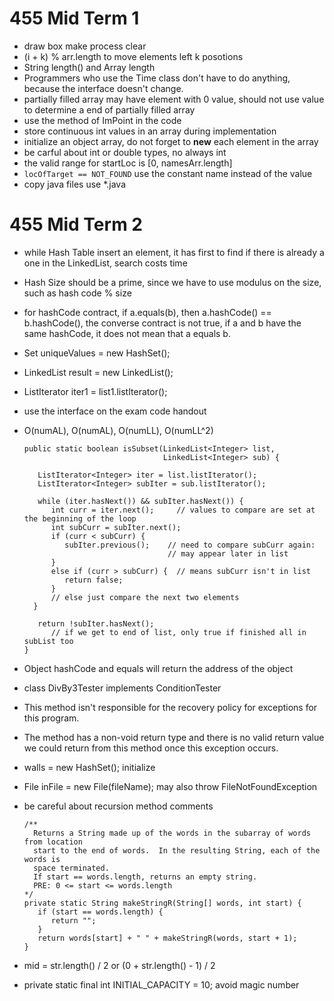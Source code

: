 # 455 Mid Term 1
* draw box make process clear
* (i + k) % arr.length to move elements left k posotions
* String length() and Array length
* Programmers who use the Time class don't have to do anything, because the interface doesn't change.
* partially filled array may have element with 0 value, should not use value to determine a end of partially filled array
* use the method of ImPoint in the code
* store continuous int values in an array during implementation
* initialize an object array, do not forget to **new** each element in the array 
* be carful about int or double types, no always int
* the valid range for startLoc is [0, namesArr.length]
* `locOfTarget == NOT_FOUND` use the constant name instead of the value
* copy java files use *.java

# 455 Mid Term 2
* while Hash Table insert an element, it has first to find if there is already a one in the LinkedList, search costs time
* Hash Size should be a prime, since we have to use modulus on the size, such as hash code % size
* for hashCode contract, if a.equals(b), then a.hashCode() == b.hashCode(), the converse contract is not true, if a and b have the same hashCode, it does not mean that a equals b.
* Set<Integer> uniqueValues = new HashSet<Integer>();
* LinkedList<Integer> result = new LinkedList();
* ListIterator<Integer> iter1 = list1.listIterator();
* use the interface on the exam code handout
* O(numAL), O(numAL), O(numLL), O(numLL^2) 

    ```
    public static boolean isSubset(LinkedList<Integer> list,
                                   LinkedList<Integer> sub) {
    
       ListIterator<Integer> iter = list.listIterator();
       ListIterator<Integer> subIter = sub.listIterator();
    
       while (iter.hasNext()) && subIter.hasNext()) {
          int curr = iter.next();     // values to compare are set at the beginning of the loop
          int subCurr = subIter.next();
          if (curr < subCurr) {
             subIter.previous();    // need to compare subCurr again:
                                    // may appear later in list
          }
          else if (curr > subCurr) {  // means subCurr isn't in list
             return false;
          }                           
          // else just compare the next two elements
      }
    
       return !subIter.hasNext();
          // if we get to end of list, only true if finished all in subList too
    }
    ```
    
* Object hashCode and equals will return the address of the object
* class DivBy3Tester implements ConditionTester
* This method isn't responsible for the recovery policy for exceptions for this program.
* The method has a non-void return type and there is no valid return value we could return from this method once this exception occurs.
* walls = new HashSet<MazeCoord>(); initialize
* File inFile = new File(fileName); may also throw FileNotFoundException
* be careful about recursion method comments

    ```
    /**
      Returns a String made up of the words in the subarray of words from location
      start to the end of words.  In the resulting String, each of the words is 
      space terminated.  
      If start == words.length, returns an empty string.
      PRE: 0 <= start <= words.length
    */
    private static String makeStringR(String[] words, int start) {
       if (start == words.length) {
          return "";
       }
       return words[start] + " " + makeStringR(words, start + 1);
    }
    ```
    
* mid = str.length() / 2 or (0 + str.length() - 1) / 2
* private static final int INITIAL_CAPACITY = 10; avoid magic number
